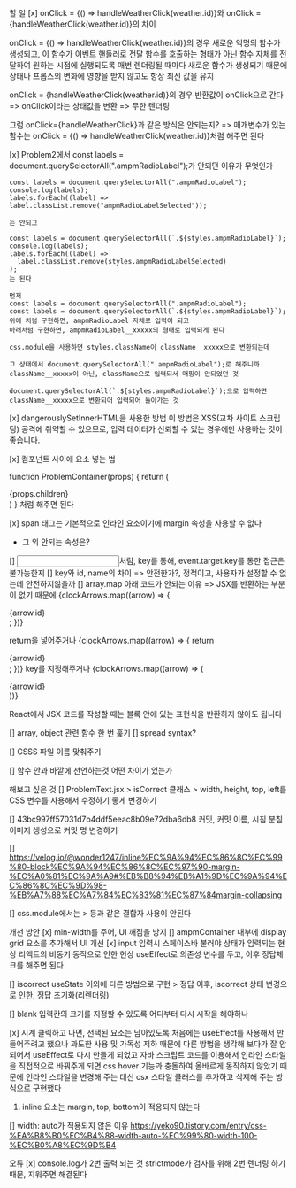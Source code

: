 할 일
[x]
onClick = {() => handleWeatherClick(weather.id)}와
onClick = {handleWeatherClick(weather.id)}의 차이

onClick = {() => handleWeatherClick(weather.id)}의 경우
새로운 익명의 함수가 생성되고, 이 함수가 이벤트 핸들러로 전달
함수를 호출하는 형태가 아닌 함수 자체를 전달하여 원하는 시점에 실행되도록
매번 렌더링될 때마다 새로운 함수가 생성되기 때문에 상태나 프롭스의 변화에 영향을 받지 않고도 항상 최신 값을 유지

onClick = {handleWeatherClick(weather.id)}의 경우 반환값이 onClick으로 간다 => onClick이라는 상태값을 변환 => 무한 렌더링

그럼 onClick={handleWeatherClick}과 같은 방식은 안되는지?
=> 매개변수가 있는 함수는 onClick = {() => handleWeatherClick(weather.id)}처럼 해주면 된다

[x] Problem2에서 const labels = document.querySelectorAll(".ampmRadioLabel");가 안되던 이유가 무엇인가

    const labels = document.querySelectorAll(".ampmRadioLabel");
    console.log(labels);
    labels.forEach((label) => label.classList.remove("ampmRadioLabelSelected"));

    는 안되고

    const labels = document.querySelectorAll(`.${styles.ampmRadioLabel}`);
    console.log(labels);
    labels.forEach((label) =>
      label.classList.remove(styles.ampmRadioLabelSelected)
    );
    는 된다

    먼저
    const labels = document.querySelectorAll(".ampmRadioLabel");
    const labels = document.querySelectorAll(`.${styles.ampmRadioLabel}`);
    위에 처럼 구현하면, ampmRadioLabel 자체로 입력이 되고
    아래처럼 구현하면, ampmRadioLabel__xxxxx의 형태로 입력되게 된다

    css.module을 사용하면 styles.className이 className__xxxxx으로 변환되는데

    그 상태에서 document.querySelectorAll(".ampmRadioLabel");로 해주니까 className__xxxxx이 아닌, className으로 입력되서 매핑이 안되었던 것

    document.querySelectorAll(`.${styles.ampmRadioLabel}`);으로 입력하면 className__xxxxx으로 변환되어 입력되어 돌아가는 것

[x] dangerouslySetInnerHTML을 사용한 방법
이 방법은 XSS(교차 사이트 스크립팅) 공격에 취약할 수 있으므로, 입력 데이터가 신뢰할 수 있는 경우에만 사용하는 것이 좋습니다.

[x] 컴포넌트 사이에 요소 넣는 법
<ProblemContainer>

  <!-- 다른 컴포넌트 -->
</ProblemContainer>

function ProblemContainer(props) {
return (

 <div>
{props.children}
</div>
)
}
처럼 해주면 된다

[x] span 태그는 기본적으로 인라인 요소이기에 margin 속성을 사용할 수 없다

- 그 외 안되는 속성은?

[] <input key="1" type="text" />처럼, key를 통해, event.target.key를 통한 접근은 불가능한지
[] key와 id, name의 차이
=> 안전한가?, 정적이고, 사용자가 설정할 수 없는데 안전하지않을까
[] array.map
아래 코드가 안되는 이유 => JSX를 반환하는 부분이 없기 때문에
{clockArrows.map((arrow) => {

<div>{arrow.id}</div>;
})}

return을 넣어주거나
{clockArrows.map((arrow) => {
return <div>{arrow.id}</div>;
})}
key를 지정해주거나
{clockArrows.map((arrow) => (

<div key={arrow.id}>{arrow.id}</div>
))}

React에서 JSX 코드를 작성할 때는 블록 안에 있는 표현식을 반환하지 않아도 됩니다

[] array, object 관련 함수 한 번 훑기
[] spread syntax?

[] CSSS 파일 이름 맞춰주기

[] 함수 안과 바깥에 선언하는것 어떤 차이가 있는가

해보고 싶은 것
[] ProblemText.jsx > isCorrect 클래스 > width, height, top, left를 CSS 변수를 사용해서 수정하기 좋게 변경하기

[] 43bc997ff57031d7b4ddf5eeac8b09e72dba6db8 커밋, 커밋 이름, 시침 분침 이미지 생성으로
커밋 명 변경하기

[] https://velog.io/@wonder1247/inline%EC%9A%94%EC%86%8C%EC%99%80-block%EC%9A%94%EC%86%8C%EC%97%90-margin-%EC%A0%81%EC%9A%A9#%EB%B8%94%EB%A1%9D%EC%9A%94%EC%86%8C%EC%9D%98-%EB%A7%88%EC%A7%84%EC%83%81%EC%87%84margin-collapsing

[] css.module에서는 > 등과 같은 결합자 사용이 안된다

개선 방안
[x] min-width를 주어, UI 깨짐을 방지
[] ampmContainer 내부에 display grid 요소를 추가해서 UI 개선
[x] input 입력시 스페이스바 불러야 상태가 입력되는 현상
리액트의 비동기 동작으로 인한 현상
useEffect로 의존성 변수를 두고, 이후 정답체크를 해주면 된다

[] iscorrect useState 이외에 다른 방법으로 구현 > 정답 이후, iscorrect 상태 변경으로 인한, 정답 초기화(리렌더링)

[] blank 입력칸의 크기를 지정할 수 있도록
어디부터 다시 시작을 해야하나

[x] 시계 클릭하고 나면, 선택된 요소는 남아있도록
처음에는 useEffect를 사용해서 만들어주려고 했으나
과도한 사용 및 가독성 저하 때문에 다른 방법을 생각해 보다가
잘 안되어서 useEffect로 다시 만들게 되었고
자바 스크립트 코드를 이용해서 인라인 스타일을 직접적으로 바꿔주게 되면
css hover 기능과 충돌하여 올바르게 동작하지 않았기 때문에
인라인 스타일을 변경해 주는 대신 csx 스타일 클래스를 추가하고 삭제해 주는 방식으로 구현했다

1. inline 요소는 margin, top, bottom이 적용되지 않는다

[] width: auto가 적용되지 않은 이유
https://yeko90.tistory.com/entry/css-%EA%B8%B0%EC%B4%88-width-auto-%EC%99%80-width-100-%EC%B0%A8%EC%9D%B4

오류
[x] console.log가 2번 출력 되는 것
strictmode가 검사를 위해 2번 렌더링 하기 때문, 지워주면 해결된다

